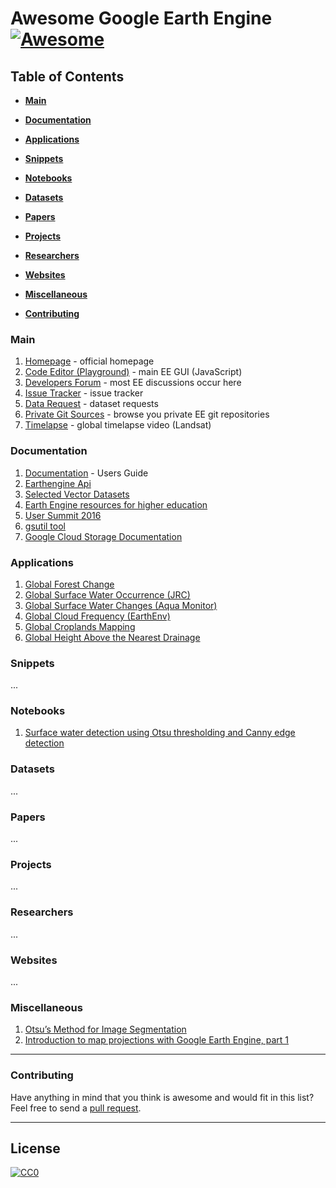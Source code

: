 # Awesome Google Earth Engine [![Awesome](https://cdn.rawgit.com/sindresorhus/awesome/d7305f38d29fed78fa85652e3a63e154dd8e8829/media/badge.svg)](https://github.com/sindresorhus/awesome)

## Table of Contents

* **[Main](#googlelinks)**  

* **[Documentation](#docs)**  

* **[Applications](#apps)**

* **[Snippets](#snippets)**  

* **[Notebooks](#notebooks)**  

* **[Datasets](#datasets)**  

* **[Papers](#papers)**  

* **[Projects](#projects)**

* **[Researchers](#researchers)**  

* **[Websites](#websites)**  

* **[Miscellaneous](#miscellaneous)**  

* **[Contributing](#contributing)**  


### Main
1.  [Homepage](http://earthengine.google.com) - official homepage
1.  [Code Editor (Playground)](http://code.earthengine.google.com) - main EE GUI (JavaScript)
1.  [Developers Forum](https://groups.google.com/forum/#!forum/google-earth-engine-developers) - most EE discussions occur here
1.  [Issue Tracker](https://issuetracker.google.com/issues?q=componentid:184426&p=1) - issue tracker
1.  [Data Request](https://issuetracker.google.com/issues?q=componentid:184426%20status:open&d=vote_count&d=title&d=79295&d=status) - dataset requests
1.  [Private Git Sources](https://earthengine.googlesource.com/#) - browse you private EE git repositories
1.  [Timelapse](https://earthengine.google.com/timelapse/#) - global timelapse video (Landsat)

### Documentation
1.  [Documentation](https://developers.google.com/earth-engine/) - Users Guide
1.  [Earthengine Api](https://github.com/google/earthengine-api)
1.  [Selected Vector Datasets](https://developers.google.com/earth-engine/vector_datasets)
1.  [Earth Engine resources for higher education](https://developers.google.com/earth-engine/edu)
1.  [User Summit 2016](http://earthenginesummit2016.earthoutreach.org/training-materials#TOC-Breakout-Sessions---all-days)
1.  [gsutil tool](https://cloud.google.com/storage/docs/gsutil)
1.  [Google Cloud Storage Documentation](https://cloud.google.com/storage/docs/)

### Applications
1. [Global Forest Change](https://earthenginepartners.appspot.com/science-2013-global-forest)
1. [Global Surface Water Occurrence (JRC)](http://global-surface-water.appspot.com)
1. [Global Surface Water Changes (Aqua Monitor)](http://aqua-monitor.appspot.com)
1. [Global Cloud Frequency (EarthEnv)](http://www.earthenv.org/cloud)
1. [Global Croplands Mapping](https://croplands.org/)
1. [Global Height Above the Nearest Drainage](http://global-hand.appspot.com)

### Snippets
...

### Notebooks
1. [Surface water detection using Otsu thresholding and Canny edge detection](https://github.com/gena/gena.github.io/blob/master/experiments/surface_water_detection_canny_otsu.ipynb)

### Datasets
...

### Papers
...

### Projects
...

### Researchers
...

### Websites
...

### Miscellaneous
1. [Otsu’s Method for Image Segmentation](https://medium.com/google-earth/otsus-method-for-image-segmentation-f5c48f405e)
1. [Introduction to map projections with Google Earth Engine, part 1](https://medium.com/google-earth/introduction-to-map-projections-with-google-earth-engine-part-1-7840e4ca6264)


-----
### Contributing
Have anything in mind that you think is awesome and would fit in this list? Feel free to send a [pull request](https://github.com/gena/awesome-google-earth-engine/pulls). 

-----
## License

[![CC0](http://i.creativecommons.org/p/zero/1.0/88x31.png)](http://creativecommons.org/publicdomain/zero/1.0/)
